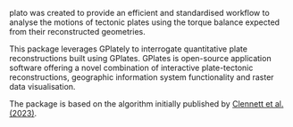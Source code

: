 plato was created to provide an efficient and standardised workflow to analyse the motions of tectonic plates using the torque balance expected from their reconstructed geometries.

This package leverages GPlately to interrogate quantitative plate reconstructions built using GPlates. GPlates is open-source application software offering a novel combination of interactive plate-tectonic reconstructions, geographic information system functionality and raster data visualisation.

The package is based on the algorithm initially published by [Clennett et al. (2023)](https://www.nature.com/articles/s41598-023-37117-w).
